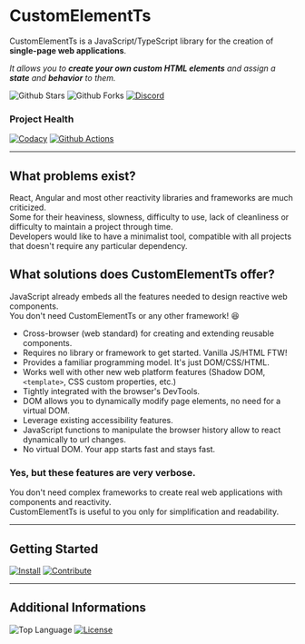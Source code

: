 # CustomElementTs

CustomElementTs is a JavaScript/TypeScript library for the creation of **single-page web applications**.

*It allows you to **create your own custom HTML elements** and assign a **state** and **behavior** to them.*

![Github Stars](https://img.shields.io/github/stars/MorganCaron/CustomElementTs?style=for-the-badge)
![Github Forks](https://img.shields.io/github/forks/MorganCaron/CustomElementTs?style=for-the-badge)
[![Discord](https://img.shields.io/discord/268838260153909249?label=Chat&logo=Discord&style=for-the-badge)](https://discord.gg/mxZvun4)

### Project Health
[![Codacy](https://img.shields.io/codacy/grade/eb93a6155891444bb965b73aff843b9c?logo=Codacy&style=for-the-badge)](https://www.codacy.com/manual/MorganCaron/CustomElementTs)
[![Github Actions](https://img.shields.io/github/workflow/status/MorganCaron/CustomElementTs/Documentation%20deployment?logo=Github&style=for-the-badge)](https://github.com/MorganCaron/CustomElementTs/actions?query=workflow%3A%22Documentation+deployment%22)

---

## What problems exist?
React, Angular and most other reactivity libraries and frameworks are much criticized.\
Some for their heaviness, slowness, difficulty to use, lack of cleanliness or difficulty to maintain a project through time.\
Developers would like to have a minimalist tool, compatible with all projects that doesn't require any particular dependency.

## What solutions does CustomElementTs offer?
JavaScript already embeds all the features needed to design reactive web components.\
You don't need CustomElementTs or any other framework! :laughing:

- Cross-browser (web standard) for creating and extending reusable components.
- Requires no library or framework to get started. Vanilla JS/HTML FTW!
- Provides a familiar programming model. It's just DOM/CSS/HTML.
- Works well with other new web platform features (Shadow DOM, ``<template>``, CSS custom properties, etc.)
- Tightly integrated with the browser's DevTools.
- DOM allows you to dynamically modify page elements, no need for a virtual DOM.
- Leverage existing accessibility features.
- JavaScript functions to manipulate the browser history allow to react dynamically to url changes.
- No virtual DOM. Your app starts fast and stays fast.

### Yes, but these features are very verbose.
You don't need complex frameworks to create real web applications with components and reactivity.\
CustomElementTs is useful to you only for simplification and readability.

---

## Getting Started
[![Install](https://img.shields.io/badge/-Install-blue?style=for-the-badge)](INSTALL.md)
[![Contribute](https://img.shields.io/badge/-Contribute-blue?style=for-the-badge)](CONTRIBUTING.md)

---

## Additional Informations
![Top Language](https://img.shields.io/github/languages/top/MorganCaron/CustomElementTs?style=for-the-badge)
[![License](https://img.shields.io/github/license/MorganCaron/CustomElementTs?style=for-the-badge)](https://github.com/MorganCaron/CustomElementTs/blob/master/LICENSE)
